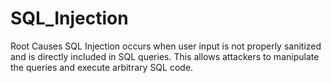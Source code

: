 # SQL_Injection
Root Causes SQL Injection occurs when user input is not properly sanitized and is directly included in SQL queries. This allows attackers to manipulate the queries and execute arbitrary SQL code.
